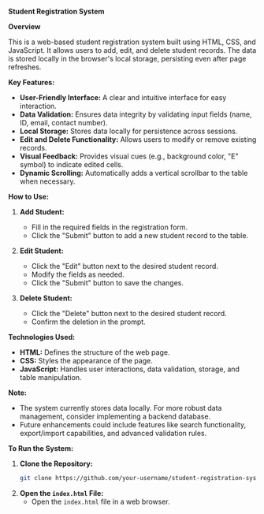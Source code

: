 **Student Registration System**

**Overview**

This is a web-based student registration system built using HTML, CSS, and JavaScript. It allows users to add, edit, and delete student records. The data is stored locally in the browser's local storage, persisting even after page refreshes.

**Key Features:**

* **User-Friendly Interface:** A clear and intuitive interface for easy interaction.
* **Data Validation:** Ensures data integrity by validating input fields (name, ID, email, contact number).
* **Local Storage:** Stores data locally for persistence across sessions.
* **Edit and Delete Functionality:** Allows users to modify or remove existing records.
* **Visual Feedback:** Provides visual cues (e.g., background color, "E" symbol) to indicate edited cells.
* **Dynamic Scrolling:** Automatically adds a vertical scrollbar to the table when necessary.

**How to Use:**

1. **Add Student:**
   - Fill in the required fields in the registration form.
   - Click the "Submit" button to add a new student record to the table.

2. **Edit Student:**
   - Click the "Edit" button next to the desired student record.
   - Modify the fields as needed.
   - Click the "Submit" button to save the changes.

3. **Delete Student:**
   - Click the "Delete" button next to the desired student record.
   - Confirm the deletion in the prompt.

**Technologies Used:**

* **HTML:** Defines the structure of the web page.
* **CSS:** Styles the appearance of the page.
* **JavaScript:** Handles user interactions, data validation, storage, and table manipulation.

**Note:**

- The system currently stores data locally. For more robust data management, consider implementing a backend database.
- Future enhancements could include features like search functionality, export/import capabilities, and advanced validation rules.

**To Run the System:**

1. **Clone the Repository:**
   ```bash
   git clone https://github.com/your-username/student-registration-system
   ```
2. **Open the `index.html` File:**
   - Open the `index.html` file in a web browser.
